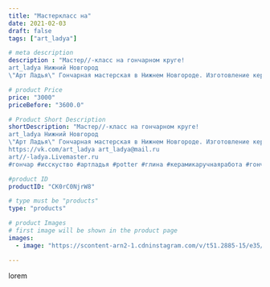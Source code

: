 ```yaml
---
title: "Мастеркласс на"
date: 2021-02-03
draft: false
tags: ["art_ladya"]

# meta description
description : "Мастер//-класс на гончарном круге! 
art_ladya Нижний Новгород
\"Арт Ладья\" Гончарная мастерская в Нижнем Новгороде. Изготовление керамики и мастер//-классы по "

# product Price
price: "3000"
priceBefore: "3600.0"

# Product Short Description
shortDescription: "Мастер//-класс на гончарном круге! 
art_ladya Нижний Новгород
\"Арт Ладья\" Гончарная мастерская в Нижнем Новгороде. Изготовление керамики и мастер//-классы по обучению. 
https://vk.com/art_ladya art_ladya@mail.ru 
art//-ladya.Livemaster.ru
#гончар #исскуство #артладья #potter #глина #керамикаручнаяработа #гончарнаямастерская #керамиканазаказ #handmade #посудаизглины #керамика #гончарнаяпосуда #эксклюзивнаякерамика #dishes #decor #ceramicar #nntoday #claygoods #фестиваль #earthenware #ceramic #design #artladya #мастеркласс #нижнийновгород #ceramicart #обучение #гончарныйкруг #авторскаякерамика"

#product ID
productID: "CK0rC0NjrW8"

# type must be "products"
type: "products"

# product Images
# first image will be shown in the product page
images:
  - image: "https://scontent-arn2-1.cdninstagram.com/v/t51.2885-15/e35/145642444_230860868665202_1581275301590123767_n.jpg?se=7&tp=1&_nc_ht=scontent-arn2-1.cdninstagram.com&_nc_cat=102&_nc_ohc=-L2PEClA4DMAX9xclV7&ccb=7-4&oh=43464bf8f0d0a61de8838afa2a35f7ac&oe=60863961&_nc_sid=86f79a&ig_cache_key=MjUwMDgxMzAwMjU5ODQzMDE0MA%3D%3D.2-ccb7-4"

---
```

lorem
